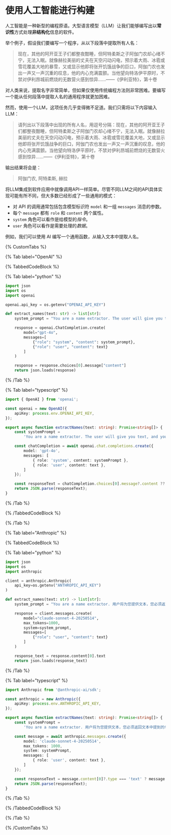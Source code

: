 # 使用人工智能进行构建

人工智能是一种新型的编程原语。大型语言模型（LLM）让我们能够编写出以**常识性**方式处理**非结构化**信息的软件。

举个例子，假设我们要编写一个程序，从以下段落中提取所有人名：

> 现在，其他的阿开亚王子们都整夜酣睡，但阿特柔斯之子阿伽门农却心绪不宁，无法入眠。就像赫拉美丽的丈夫在天空闪动闪电，预示着大雨、冰雹或雪花覆盖大地的暴雪，又或显示他即将张开饥饿战争的巨口，阿伽门农也发出一声又一声沉重的叹息，他的内心充满震颤。当他望向特洛伊平原时，不禁对伊利昂城前燃烧的无数营火感到惊异……——《伊利亚特》，第十卷

对人类来说，提取名字非常简单，但如果仅使用传统编程方法则非常困难。要编写一个能从任何段落中提取人名的通用程序就更加困难。

然而，使用一个LLM，这项任务几乎变得微不足道。我们只需将以下内容输入LLM：

> 请列出以下段落中出现的所有人名，用逗号分隔：现在，其他的阿开亚王子们都整夜酣睡，但阿特柔斯之子阿伽门农却心绪不宁，无法入眠。就像赫拉美丽的丈夫在天空闪动闪电，预示着大雨、冰雹或雪花覆盖大地，又或显示他即将张开饥饿战争的巨口，阿伽门农也发出一声又一声沉重的叹息，他的内心充满震颤。当他望向特洛伊平原时，不禁对伊利昂城前燃烧的无数营火感到惊异……——《伊利亚特》，第十卷

输出结果将会是：

> 阿伽门农, 阿特柔斯, 赫拉

将LLM集成到软件应用中就像调用API一样简单。尽管不同LLM之间的API具体实现可能有所不同，但大多数已经形成了一些通用的模式：

* 对 API 的调用通常包括包含模型标识符 `model` 和一组 `messages` 消息的参数。
* 每个 `message` 都有 `role` 和 `content` 两个属性。
* `system` 角色可以看作是给模型的*指令*。
* `user` 角色可以看作是需要处理的*数据*。

例如，我们可以使用 AI 编写一个通用函数，从输入文本中提取人名。

{% CustomTabs %}

{% Tab label="OpenAI" %}

{% TabbedCodeBlock %}

{% Tab label="python" %}
```python
import json
import os
import openai

openai.api_key = os.getenv("OPENAI_API_KEY")

def extract_names(text: str) -> list[str]:
    system_prompt = "You are a name extractor. The user will give you text, and you must return a JSON array of names mentioned in the text. Do not include any explanation or formatting."

    response = openai.ChatCompletion.create(
        model="gpt-4o",
        messages=[
            {"role": "system", "content": system_prompt},
            {"role": "user", "content": text}
        ]
    )

    response = response.choices[0].message["content"]
    return json.loads(response)
```
{% /Tab %}

{% Tab label="typescript" %}
```typescript
import { OpenAI } from 'openai';

const openai = new OpenAI({
    apiKey: process.env.OPENAI_API_KEY,
});

export async function extractNames(text: string): Promise<string[]> {
    const systemPrompt =
        'You are a name extractor. The user will give you text, and you must return a JSON array of names mentioned in the text. Do not include any explanation or formatting.';

    const chatCompletion = await openai.chat.completions.create({
        model: 'gpt-4o',
        messages: [
            { role: 'system', content: systemPrompt },
            { role: 'user', content: text },
        ]
    });

    const responseText = chatCompletion.choices[0].message?.content ?? '[]';
    return JSON.parse(responseText);
}
```
{% /Tab %}

{% /TabbedCodeBlock %}

{% /Tab %}


{% Tab label="Anthropic" %}

{% TabbedCodeBlock %}

{% Tab label="python" %}
```python
import json
import os
import anthropic

client = anthropic.Anthropic(
    api_key=os.getenv("ANTHROPIC_API_KEY")
)

def extract_names(text: str) -> list[str]:
    system_prompt = "You are a name extractor. 用户将为您提供文本，您必须返回文本中提到的名称的 JSON 数组。不要包含任何解释或格式。"

    response = client.messages.create(
        model="claude-sonnet-4-20250514",
        max_tokens=1000,
        system=system_prompt,
        messages=[
            {"role": "user", "content": text}
        ]
    )

    response_text = response.content[0].text
    return json.loads(response_text)
```
{% /Tab %}

{% Tab label="typescript" %}
```typescript
import Anthropic from '@anthropic-ai/sdk';

const anthropic = new Anthropic({
    apiKey: process.env.ANTHROPIC_API_KEY,
});

export async function extractNames(text: string): Promise<string[]> {
    const systemPrompt =
        'You are a name extractor. 用户将为您提供文本，您必须返回文本中提到的名称的 JSON 数组。不要包含任何解释或格式。';

    const message = await anthropic.messages.create({
        model: 'claude-sonnet-4-20250514',
        max_tokens: 1000,
        system: systemPrompt,
        messages: [
            { role: 'user', content: text },
        ]
    });

    const responseText = message.content[0]?.type === 'text' ? message.content[0].text : '[]';
    return JSON.parse(responseText);
}
```
{% /Tab %}

{% /TabbedCodeBlock %}

{% /Tab %}

{% /CustomTabs %}